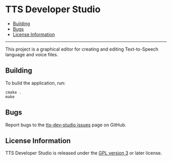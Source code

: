 # TTS Developer Studio

- [Building](#building)
- [Bugs](#bugs)
- [License Information](#license-information)

----------

This project is a graphical editor for creating and editing Text-to-Speech
language and voice files.

## Building

To build the application, run:

	cmake .
	make

## Bugs

Report bugs to the
[tts-dev-studio issues](https://github.com/espeak-ng/tts-dev-studio/issues)
page on GitHub.

## License Information

TTS Developer Studio is released under the [GPL version 3](COPYING) or later
license.
